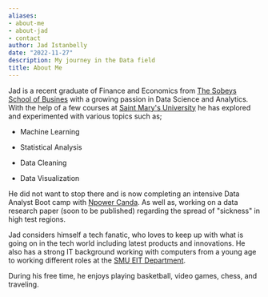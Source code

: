 ```yaml
---
aliases:
- about-me
- about-jad
- contact
author: Jad Istanbelly
date: "2022-11-27"
description: My journey in the Data field
title: About Me
---
```


Jad is a recent graduate of Finance and Economics from [The Sobeys School of Busines](https://www.smu.ca/academics/sobey/welcome.html) with a growing passion in Data Science and Analytics. With the help of a few courses at [Saint Mary's University](https://www.smu.ca/) he has explored and experimented with various topics such as; 

- Machine Learning 

- Statistical Analysis 

- Data Cleaning 

- Data Visualization

He did not want to stop there and is now completing an intensive Data Analyst Boot camp with [Npower Canda](https://npowercanada.ca/). As well as, working on a data research paper (soon to be published) regarding the spread of "sickness" in high test regions.

Jad considers himself a tech fanatic, who loves to keep up with what is going on in the tech world including latest products and innovations. He also has a strong IT background working with computers from a young age to working different roles at the [SMU EIT Department](https://www.smu.ca/academics/enterprise-information-technology.html).

During his free time, he enjoys playing basketball, video games, chess, and traveling.


